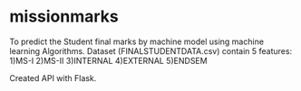 # missionmarks
To predict the Student final marks by machine model using machine learning Algorithms.
Dataset (FINALSTUDENTDATA.csv) contain 5 features:
 1)MS-I
 2)MS-II
 3)INTERNAL
 4)EXTERNAL
 5)ENDSEM 


Created API with Flask.

